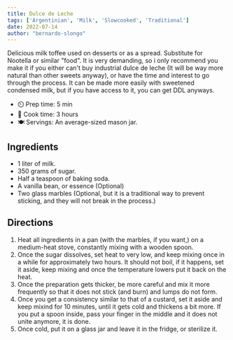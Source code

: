 ```yaml
---
title: Dulce de Leche     
tags: ['Argentinian', 'Milk', 'Slowcooked', 'Traditional']
date: 2022-07-14
author: "bernardo-slongo"
---
```

 
Delicious milk toffee used on desserts or as a spread. Substitute for Nootella or similar "food". It is very demanding, so i only recommend you make it if you either can't buy industrial dulce de leche (It will be way more natural than other sweets anyway), or have the time and interest to go through the process. It can be made more easily with sweetened condensed milk, but if you have access to it, you can get DDL anyways.    

- ⏲️ Prep time: 5 min 
- 🍳 Cook time: 3 hours
- 🍽️ Servings: An average-sized mason jar.

## Ingredients

- 1 liter of milk.                           
- 350 grams of sugar. 
- Half a teaspoon of baking soda.
- A vanilla bean, or essence (Optional)                                                                               
- Two glass marbles (Optional, but it is a traditional way to prevent sticking, and they will not break in the process.)
                                                                                                                      
## Directions                                                                                                         
                                                                                                                      
1. Heat all ingredients in a pan (with the marbles, if you want,) on a medium-heat stove, constantly mixing with a wooden spoon.
2. Once the sugar dissolves, set heat to very low, and keep mixing once in a while for approximately two hours. It should not boil, if it happens, set it aside, keep mixing and once the temperature lowers put it back on the heat.      
3. Once the preparation gets thicker, be more careful and mix it more frequently so that it does not stick (and burn) 
and lumps do not form.
4. Once you get a consistency similar to that of a custard, set it aside and keep mixind for 10 minutes, until it gets
 cold and thickens a bit more. If you put a spoon inside, pass your finger in the middle and it does not unite anymore, it is done.
5. Once cold, put it on a glass jar and leave it in the fridge, or sterilize it. 
